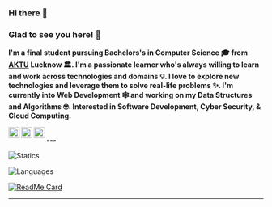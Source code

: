 ### Hi there 👋

<!--
**ammantasha/ammantasha** is a ✨ _special_ ✨ repository because its `README.md` (this file) appears on your GitHub profile.

Here are some ideas to get you started:

- 🔭 I’m currently working on ...
- 🌱 I’m currently learning ...
- 👯 I’m looking to collaborate on ...
- 🤔 I’m looking for help with ...
- 💬 Ask me about ...
- 📫 How to reach me: ...
- 😄 Pronouns: ...
- ⚡ Fun fact: ...
-->

### Glad to see you here! 🤩  

**I'm a final student pursuing Bachelors's in Computer Science 🎓 from <a href="http://www.aktu.ac.in/">AKTU</a> Lucknow 🏛. I'm a passionate learner who's always willing to learn and work across technologies and domains 💡. I love to explore new technologies and leverage them to solve real-life problems ✨. I'm currently into Web Development 🕸️ and working on my Data Structures and Algorithms 🤓.
Interested in Software Development, Cyber Security, & Cloud Computing.**

<a href="https://www.linkedin.com/in/mantasha-shakeel-92109317a/">
  <img align="left" alt="Mantasha's Linkedin" width="22px" src="https://cdn.jsdelivr.net/npm/simple-icons@v3/icons/linkedin.svg" />
 </a>

<a href="https://github.com/ammantasha">
  <img align="left" alt="Mantasha's Github" width="22px" src="https://cdn.jsdelivr.net/npm/simple-icons@v3/icons/github.svg" />
</a>
<a href="(https://www.instagram.com/its_me_mantasha5">
  <img align="left" alt="Mantasha's Instagram" width="22px" src="https://cdn.jsdelivr.net/npm/simple-icons@v3/icons/instagram.svg" />
</a>


<br>
<!--
## Visit - [Portfolio](https://ammantasha.github.io/) to know more..
-->
---

![Statics](https://github-readme-stats.vercel.app/api?username=ammantasha&hide=contribs,prs)

![Languages](https://github-readme-stats.vercel.app/api/top-langs/?username=ammantasha&layout=compact)

[![ReadMe Card](https://github-readme-stats.vercel.app/api/pin/?username=AasthaGithub&repo=DSA_Team12_Uplift_Project)](https://github.com/AasthaGithub/DSA_Team12_Uplift_Project)

---
